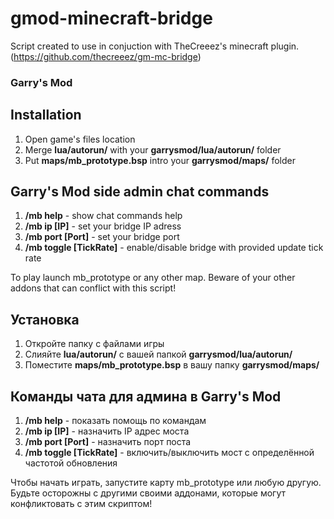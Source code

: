 # gmod-minecraft-bridge

Script created to use in conjuction with TheCreeez's minecraft plugin.
(https://github.com/thecreeez/gm-mc-bridge)

### Garry's Mod
## Installation
1. Open game's files location
2. Merge **lua/autorun/** with your **garrysmod/lua/autorun/** folder
3. Put **maps/mb_prototype.bsp** intro your **garrysmod/maps/** folder

## Garry's Mod side admin chat commands
1. **/mb help** - show chat commands help
2. **/mb ip [IP]** - set your bridge IP adress
3. **/mb port [Port]** - set your bridge port
4. **/mb toggle [TickRate]** - enable/disable bridge with provided update tick rate

To play launch mb_prototype or any other map. Beware of your other addons that can conflict with this script!

## Установка
1. Откройте папку с файлами игры
2. Слияйте **lua/autorun/** с вашей папкой **garrysmod/lua/autorun/**
3. Поместите **maps/mb_prototype.bsp** в вашу папку **garrysmod/maps/**

## Команды чата для админа в Garry's Mod
1. **/mb help** - показать помощь по командам
2. **/mb ip [IP]** - назначить IP адрес моста
3. **/mb port [Port]** - назначить порт поста
4. **/mb toggle [TickRate]** - включить/выключить мост с определённой частотой обновления

Чтобы начать играть, запустите карту mb_prototype или любую другую. Будьте осторожны с другими своими аддонами, которые могут конфликтовать с этим скриптом!
